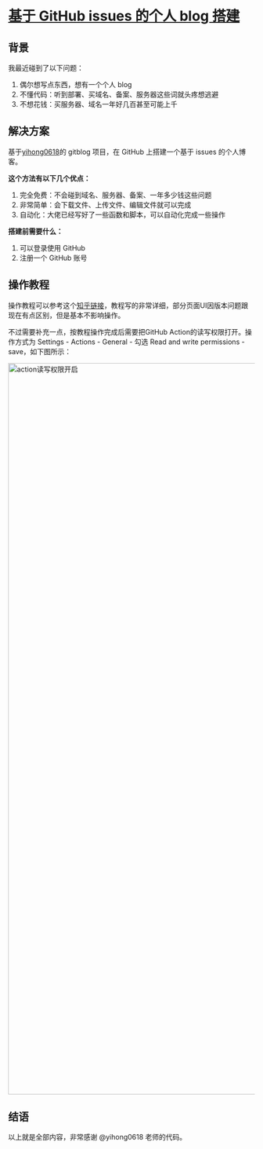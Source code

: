 # [基于 GitHub issues 的个人 blog 搭建](https://github.com/geoqiao/gitblog/issues/10)

## 背景
我最近碰到了以下问题：
1. 偶尔想写点东西，想有一个个人 blog
2. 不懂代码：听到部署、买域名、备案、服务器这些词就头疼想逃避
3. 不想花钱：买服务器、域名一年好几百甚至可能上千

## 解决方案
基于[yihong0618](https://github.com/yihong0618)的 gitblog 项目，在 GitHub 上搭建一个基于 issues 的个人博客。

**这个方法有以下几个优点：**
1. 完全免费：不会碰到域名、服务器、备案、一年多少钱这些问题
2. 非常简单：会下载文件、上传文件、编辑文件就可以完成
3. 自动化：大佬已经写好了一些函数和脚本，可以自动化完成一些操作

**搭建前需要什么：**
1. 可以登录使用 GitHub 
2. 注册一个 GitHub 账号

## 操作教程
操作教程可以参考这个[知乎链接](https://zhuanlan.zhihu.com/p/400962805)，教程写的非常详细，部分页面UI因版本问题跟现在有点区别，但是基本不影响操作。

不过需要补充一点，按教程操作完成后需要把GitHub Action的读写权限打开。操作方式为 Settings - Actions - General - 勾选 Read and write permissions - save，如下图所示：

<img width="1490" alt="action读写权限开启" src="https://github.com/geoqiao/gitblog/assets/105639506/c8efcada-36d7-42f9-aed6-30b78ce3873e">

## 结语
以上就是全部内容，非常感谢 @yihong0618 老师的代码。